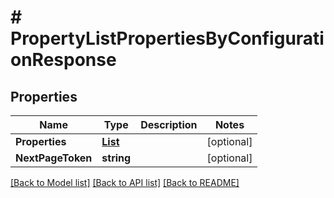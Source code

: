 # # PropertyListPropertiesByConfigurationResponse


## Properties 


Name | Type | Description | Notes
------------ | ------------- | ------------- | -------------
**Properties**| [**List<ProductconfiguratorpropertyEntity>**](ProductconfiguratorpropertyEntity.md) |   | [optional]
**NextPageToken**| **string** |   | [optional]


[[Back to Model list]](../../README.md#models) [[Back to API list]](../../README.md#endpoints) [[Back to README]](../../README.md)

